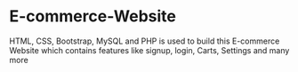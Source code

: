 # E-commerce-Website
HTML, CSS, Bootstrap, MySQL and PHP is used to build this E-commerce Website which contains features like signup, login, Carts, Settings and many more
